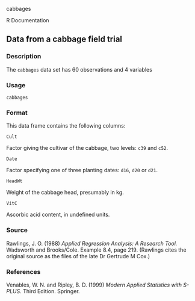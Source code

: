 cabbages

R Documentation

##  Data from a cabbage field trial

### Description

The `cabbages` data set has 60 observations and 4 variables

### Usage

    
    cabbages

### Format

This data frame contains the following columns:

`Cult`

Factor giving the cultivar of the cabbage, two levels: `c39` and `c52`.

`Date`

Factor specifying one of three planting dates: `d16`, `d20` or `d21`.

`HeadWt`

Weight of the cabbage head, presumably in kg.

`VitC`

Ascorbic acid content, in undefined units.

### Source

Rawlings, J. O. (1988) _Applied Regression Analysis: A Research Tool._
Wadsworth and Brooks/Cole. Example 8.4, page 219. (Rawlings cites the original
source as the files of the late Dr Gertrude M Cox.)

### References

Venables, W. N. and Ripley, B. D. (1999) _Modern Applied Statistics with
S-PLUS._ Third Edition. Springer.

